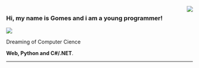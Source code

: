 <img align='right' src="https://github-readme-stats.vercel.app/api?username=Gomaink&show_icons=true&title_color=783c00&text_color=af552e&icon_color=783c00&bg_color=f8efd4&cache_seconds=2300">

### Hi, my name is Gomes and i am a young programmer!

<img src="https://img.shields.io/static/v1?label=Overview&message=Gomaink&color=f8efd4&style=for-the-badge&logo=GitHub">

<p>

Dreaming of Computer Cience<br/>

**Web, Python and C#/.NET**.


</p>
<hr>
